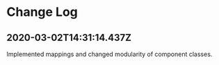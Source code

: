 
# Change Log

## 2020-03-02T14:31:14.437Z

Implemented mappings and changed modularity of component classes.
